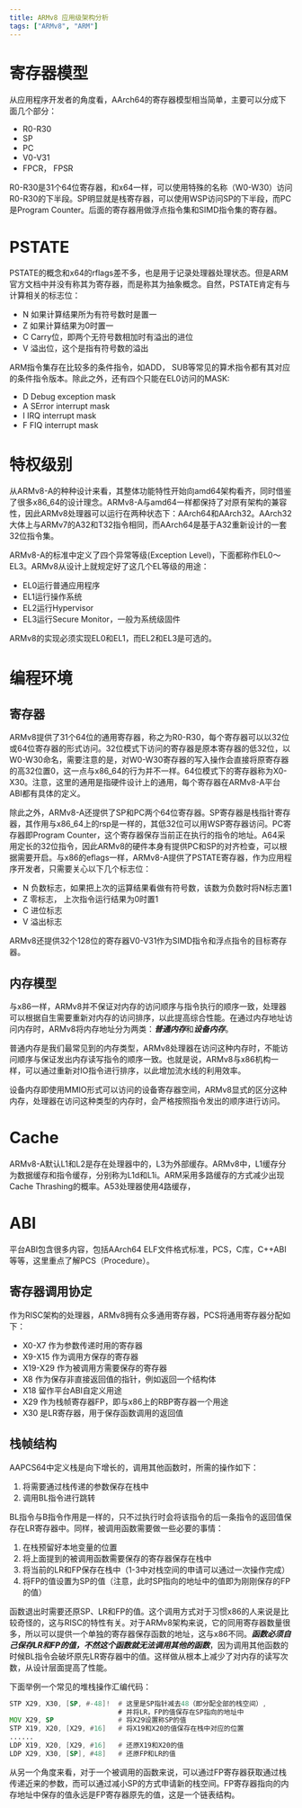 ```yaml
---
title: ARMv8 应用级架构分析
tags: ["ARMv8", "ARM"]
---
```


# 寄存器模型

从应用程序开发者的角度看，AArch64的寄存器模型相当简单，主要可以分成下面几个部分：

* R0-R30 
* SP
* PC
* V0-V31
* FPCR， FPSR

R0-R30是31个64位寄存器，和x64一样，可以使用特殊的名称（W0-W30）访问R0-R30的下半段。SP明显就是栈寄存器，可以使用WSP访问SP的下半段，而PC是Program Counter。后面的寄存器用做浮点指令集和SIMD指令集的寄存器。

# PSTATE

PSTATE的概念和x64的rflags差不多，也是用于记录处理器处理状态。但是ARM官方文档中并没有称其为寄存器，而是称其为抽象概念。自然，PSTATE肯定有与计算相关的标志位：

* N 如果计算结果所为有符号数时是置一
* Z 如果计算结果为0时置一
* C Carry位，即两个无符号数相加时有溢出的进位
* V 溢出位，这个是指有符号数的溢出

ARM指令集存在比较多的条件指令，如ADD， SUB等常见的算术指令都有其对应的条件指令版本。除此之外，还有四个只能在EL0访问的MASK:

* D Debug exception mask
* A SError interrupt mask
* I IRQ interrupt mask
* F FIQ interrupt mask

# 特权级别

从ARMv8-A的种种设计来看，其整体功能特性开始向amd64架构看齐，同时借鉴了很多x86_64的设计理念。ARMv8-A与amd64一样都保持了对原有架构的兼容性，因此ARMv8处理器可以运行在两种状态下：AArch64和AArch32。AArch32大体上与ARMv7的A32和T32指令相同，而AArch64是基于A32重新设计的一套32位指令集。

ARMv8-A的标准中定义了四个异常等级(Exception Level)，下面都称作EL0～EL3。ARMv8从设计上就规定好了这几个EL等级的用途：

- EL0运行普通应用程序
- EL1运行操作系统
- EL2运行Hypervisor
- EL3运行Secure Monitor，一般为系统级固件

ARMv8的实现必须实现EL0和EL1，而EL2和EL3是可选的。

# 编程环境

## 寄存器

ARMv8提供了31个64位的通用寄存器，称之为R0-R30，每个寄存器可以以32位或64位寄存器的形式访问。32位模式下访问的寄存器是原本寄存器的低32位，以W0-W30命名，需要注意的是，对W0-W30寄存器的写入操作会直接将原寄存器的高32位置0，这一点与x86_64的行为并不一样。64位模式下的寄存器称为X0-X30。注意，这里的通用是指硬件设计上的通用，每个寄存器在ARMv8-A平台ABI都有具体的定义。

除此之外，ARMv8-A还提供了SP和PC两个64位寄存器。SP寄存器是栈指针寄存器，其作用与x86_64上的rsp是一样的，其低32位可以用WSP寄存器访问。PC寄存器即Program Counter，这个寄存器保存当前正在执行的指令的地址。A64采用定长的32位指令，因此ARMv8的硬件本身有提供PC和SP的对齐检查，可以根据需要开启。与x86的eflags一样，ARMv8-A提供了PSTATE寄存器，作为应用程序开发者，只需要关心以下几个标志位：

- N	负数标志，如果把上次的运算结果看做有符号数，该数为负数时将N标志置1
- Z	零标志， 上次指令运行结果为0时置1
- C	进位标志
- V	溢出标志

ARMv8还提供32个128位的寄存器V0-V31作为SIMD指令和浮点指令的目标寄存器。

## 内存模型

与x86一样，ARMv8并不保证对内存的访问顺序与指令执行的顺序一致，处理器可以根据自生需要重新对内存的访问排序，以此提高综合性能。在通过内存地址访问内存时，ARMv8将内存地址分为两类：***普通内存***和***设备内存***。

普通内存是我们最常见到的内存类型，ARMv8处理器在访问这种内存时，不能访问顺序与保证发出内存读写指令的顺序一致。也就是说，ARMv8与x86机构一样，可以通过重新对IO指令进行排序，以此增加流水线的利用效率。

设备内存即使用MMIO形式可以访问的设备寄存器空间，ARMv8显式的区分这种内存，处理器在访问这种类型的内存时，会严格按照指令发出的顺序进行访问。

# Cache

ARMv8-A默认L1和L2是存在处理器中的，L3为外部缓存。ARMv8中，L1缓存分为数据缓存和指令缓存，分别称为L1d和L1i。ARM采用多路缓存的方式减少出现Cache Thrashing的概率。A53处理器使用4路缓存，

# ABI

平台ABI包含很多内容，包括AArch64 ELF文件格式标准，PCS，C库，C++ABI等等，这里重点了解PCS（Procedure）。

## 寄存器调用协定

作为RISC架构的处理器，ARMv8拥有众多通用寄存器，PCS将通用寄存器分配如下：

- X0-X7 作为参数传递时用的寄存器
- X9-X15 作为调用方保存的寄存器
- X19-X29 作为被调用方需要保存的寄存器
- X8 作为保存非直接返回值的指针，例如返回一个结构体
- X18 留作平台ABI自定义用途
- X29 作为栈帧寄存器FP，即与x86上的RBP寄存器一个用途
- X30 是LR寄存器，用于保存函数调用的返回值

## 栈帧结构

AAPCS64中定义栈是向下增长的，调用其他函数时，所需的操作如下：

1. 将需要通过栈传递的参数保存在栈中
2. 调用BL指令进行跳转

BL指令与B指令作用是一样的，只不过执行时会将该指令的后一条指令的返回值保存在LR寄存器中。同样，被调用函数需要做一些必要的事情：

1. 在栈预留好本地变量的位置
2. 将上面提到的被调用函数需要保存的寄存器保存在栈中
3. 将当前的LR和FP保存在栈中（1-3中对栈空间的申请可以通过一次操作完成）
4. 将FP的值设置为SP的值（注意，此时SP指向的地址中的值即为刚刚保存的FP的值）

函数退出时需要还原SP、LR和FP的值。这个调用方式对于习惯x86的人来说是比较奇怪的，这与RISC的特性有关。对于ARMv8架构来说，它的同用寄存器数量很多，所以可以提供一个单独的寄存器保存函数的地址，这与x86不同。***函数必须自己保存LR和FP的值，不然这个函数就无法调用其他的函数***，因为调用其他函数的时候BL指令会破坏原先LR寄存器中的值。这样做从根本上减少了对内存的读写次数，从设计层面提高了性能。

下面举例一个常见的堆栈操作汇编代码：

```asm
STP X29, X30, [SP, #-48]!  # 这里是SP指针减去48（即分配全部的栈空间）,
                           # 并将LR，FP的值保存在SP指向的地址中
MOV X29, SP                # 将X29设置称SP的值
STP X19, X20, [X29, #16]   # 将X19和X20的值保存在栈中对应的位置
......
LDP X19, X20, [X29, #16]   # 还原X19和X20的值
LDP X29, X30, [SP], #48]   # 还原FP和LR的值
```

从另一个角度来看，对于一个被调用的函数来说，可以通过FP寄存器获取通过栈传递近来的参数，而可以通过减小SP的方式申请新的栈空间。FP寄存器指向的内存地址中保存的值永远是FP寄存器原先的值，这是一个链表结构。